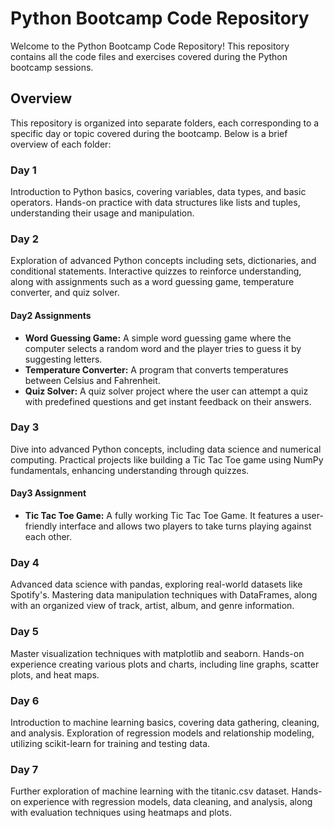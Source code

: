 # Python Bootcamp Code Repository

Welcome to the Python Bootcamp Code Repository! This repository contains all the code files and exercises covered during the Python bootcamp sessions.

## Overview

This repository is organized into separate folders, each corresponding to a specific day or topic covered during the bootcamp. Below is a brief overview of each folder:

### Day 1

Introduction to Python basics, covering variables, data types, and basic operators.
Hands-on practice with data structures like lists and tuples, understanding their usage and manipulation.

### Day 2

Exploration of advanced Python concepts including sets, dictionaries, and conditional statements.
Interactive quizzes to reinforce understanding, along with assignments such as a word guessing game, temperature converter, and quiz solver.

#### Day2 Assignments
- **Word Guessing Game:** A simple word guessing game where the computer selects a random word and the player tries to guess it by suggesting letters.
- **Temperature Converter:** A program that converts temperatures between Celsius and Fahrenheit.
- **Quiz Solver:** A quiz solver project where the user can attempt a quiz with predefined questions and get instant feedback on their answers.

### Day 3

Dive into advanced Python concepts, including data science and numerical computing.
Practical projects like building a Tic Tac Toe game using NumPy fundamentals, enhancing understanding through quizzes.

#### Day3 Assignment
- **Tic Tac Toe Game:** A fully working Tic Tac Toe Game. It features a user-friendly interface and allows two players to take turns playing against each other.

### Day 4

Advanced data science with pandas, exploring real-world datasets like Spotify's.
Mastering data manipulation techniques with DataFrames, along with an organized view of track, artist, album, and genre information.

### Day 5

Master visualization techniques with matplotlib and seaborn.
Hands-on experience creating various plots and charts, including line graphs, scatter plots, and heat maps.

### Day 6

Introduction to machine learning basics, covering data gathering, cleaning, and analysis.
Exploration of regression models and relationship modeling, utilizing scikit-learn for training and testing data.

### Day 7

Further exploration of machine learning with the titanic.csv dataset.
Hands-on experience with regression models, data cleaning, and analysis, along with evaluation techniques using heatmaps and plots.
